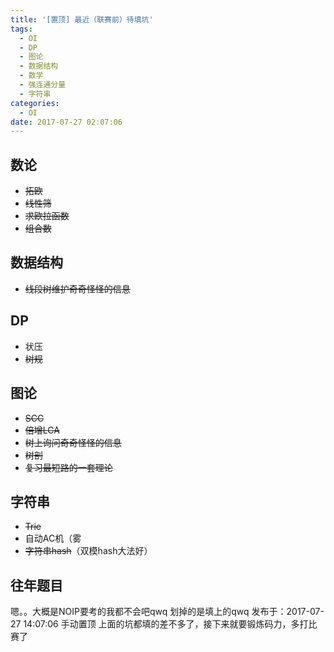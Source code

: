 ```yaml
---
title: '[置顶] 最近（联赛前）待填坑'
tags:
  - OI
  - DP
  - 图论
  - 数据结构
  - 数学
  - 强连通分量
  - 字符串
categories:
  - OI
date: 2017-07-27 02:07:06
---
```


## 数论

- ~~拓欧~~
- ~~线性筛~~
- ~~求欧拉函数~~
- ~~组合数~~
<!--more-->
## 数据结构

- ~~线段树维护奇奇怪怪的信息~~


## DP

- 状压
- ~~树规~~

## 图论

- ~~SCC~~
- ~~倍增LCA~~
- ~~树上询问奇奇怪怪的信息~~
- ~~树剖~~
- ~~复习最短路的一套理论~~

## 字符串

- ~~Trie~~
- 自动AC机（雾
- ~~字符串hash~~（双模hash大法好）

## 往年题目

嗯。。大概是NOIP要考的我都不会吧qwq
划掉的是填上的qwq
发布于：2017-07-27 14:07:06
手动置顶
上面的坑都填的差不多了，接下来就要锻炼码力，多打比赛了
